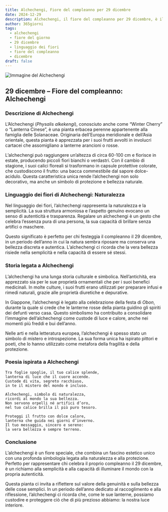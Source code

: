```yaml
---
title: Alchechengi, Fiore del compleanno per 29 dicembre
date: 2024-12-29
description: Alchechengi, il fiore del compleanno per 29 dicembre, è il simbolo di Naturalezza. Scopri il suo significato unico, le storie affascinanti e la poesia che celebra la sua bellezza.
author: 365giorni
tags:
  - alchechengi
  - fiore del giorno
  - 29 dicembre
  - linguaggio dei fiori
  - fiore del compleanno
  - dicembre
draft: false
---
```


![Immagine del Alchechengi](https://cdn.pixabay.com/photo/2018/10/15/12/44/autumn-fruit-3748896_960_720.jpg)

## 29 dicembre – Fiore del compleanno: Alchechengi

### Descrizione di Alchechengi

L’Alchechengi (_Physalis alkekengi_), conosciuto anche come “Winter Cherry” o “Lanterna Cinese”, è una pianta erbacea perenne appartenente alla famiglia delle Solanaceae. Originaria dell’Europa meridionale e dell’Asia orientale, questa pianta è apprezzata per i suoi frutti avvolti in involucri cartacei che assomigliano a lanterne arancioni o rosse.

L’alchechengi può raggiungere un’altezza di circa 60-100 cm e fiorisce in estate, producendo piccoli fiori bianchi o verdastri. Con il cambio di stagione, i suoi calici floreali si trasformano in capsule protettive colorate, che custodiscono il frutto: una bacca commestibile dal sapore dolce-acidulo. Questa caratteristica unica rende l’alchechengi non solo decorativo, ma anche un simbolo di protezione e bellezza naturale.

### Linguaggio dei fiori di Alchechengi: Naturalezza

Nel linguaggio dei fiori, l’alchechengi rappresenta la naturalezza e la semplicità. La sua struttura armoniosa e l’aspetto genuino evocano un senso di autenticità e trasparenza. Regalare un alchechengi è un gesto che celebra l’essenza pura di una persona, la sua capacità di brillare senza artifici o maschere.

Questo significato è perfetto per chi festeggia il compleanno il 29 dicembre, in un periodo dell’anno in cui la natura sembra riposare ma conserva una bellezza discreta e autentica. L’alchechengi ci ricorda che la vera bellezza risiede nella semplicità e nella capacità di essere sé stessi.

### Storia legata a Alchechengi

L’alchechengi ha una lunga storia culturale e simbolica. Nell’antichità, era apprezzato sia per le sue proprietà ornamentali che per i suoi benefici medicinali. In molte culture, i suoi frutti erano utilizzati per preparare infusi e rimedi naturali, grazie alle proprietà diuretiche e depurative.

In Giappone, l’alchechengi è legato alla celebrazione della festa di _Obon_, durante la quale si crede che le lanterne rosse della pianta guidino gli spiriti dei defunti verso casa. Questo simbolismo ha contribuito a consolidare l’immagine dell’alchechengi come custode di luce e calore, anche nei momenti più freddi e bui dell’anno.

Nelle arti e nella letteratura europea, l’alchechengi è spesso stato un simbolo di mistero e introspezione. La sua forma unica ha ispirato pittori e poeti, che lo hanno utilizzato come metafora della fragilità e della protezione.

### Poesia ispirata a Alchechengi

```
Tra foglie spoglie, il tuo calice splende,  
lanterna di luce che il cuore accende.  
Custode di vita, segreto racchiuso,  
in te il mistero del mondo è incluso.  

Alchechengi, simbolo di naturalezza,  
ricordi al mondo la sua bellezza.  
Non servono orpelli né artifici d’oro,  
nel tuo calice brilla il più puro tesoro.  

Proteggi il frutto con dolce calore,  
lanterna che guida nei giorni d’inverno.  
Il tuo messaggio, sincero e sereno:  
la vera bellezza è sempre terreno.  
```

### Conclusione

L’alchechengi è un fiore speciale, che combina un fascino estetico unico con una profonda simbologia legata alla naturalezza e alla protezione. Perfetto per rappresentare chi celebra il proprio compleanno il 29 dicembre, è un richiamo alla semplicità e alla capacità di illuminare il mondo con la propria autenticità.

Questa pianta ci invita a riflettere sul valore della genuinità e sulla bellezza delle cose semplici. In un periodo dell’anno dedicato al raccoglimento e alla riflessione, l’alchechengi ci ricorda che, come le sue lanterne, possiamo custodire e proteggere ciò che di più prezioso abbiamo: la nostra luce interiore.